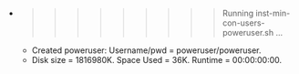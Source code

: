 * >>>>>>>>> Running inst-min-con-users-poweruser.sh ...
  * Created poweruser: Username/pwd = poweruser/poweruser.
  * Disk size = 1816980K. Space Used = 36K. Runtime = 00:00:00:00.
